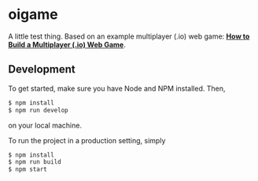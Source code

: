 # oigame

A little test thing. Based on an example multiplayer (.io) web game: [**How to Build a Multiplayer (.io) Web Game**](https://victorzhou.com/blog/build-an-io-game-part-1/).

## Development

To get started, make sure you have Node and NPM installed. Then,

```bash
$ npm install
$ npm run develop
```

on your local machine.

To run the project in a production setting, simply

```bash
$ npm install
$ npm run build
$ npm start
```